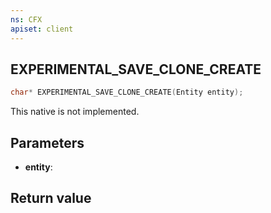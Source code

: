 ```yaml
---
ns: CFX
apiset: client
---
```

## EXPERIMENTAL_SAVE_CLONE_CREATE

```c
char* EXPERIMENTAL_SAVE_CLONE_CREATE(Entity entity);
```

This native is not implemented.

## Parameters
* **entity**: 

## Return value
